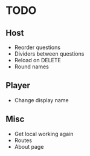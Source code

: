 # TODO

## Host

* Reorder questions
* Dividers between questions
* Reload on DELETE
* Round names

## Player

* Change display name

## Misc

* Get local working again
* Routes
* About page
